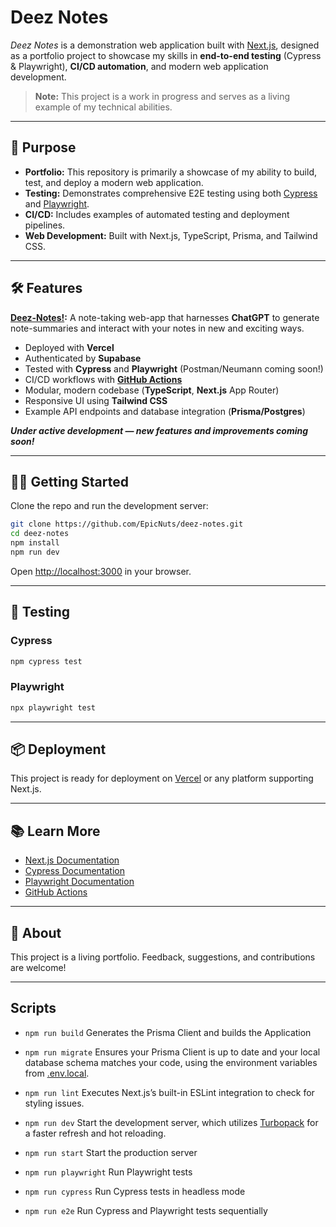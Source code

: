 # Deez Notes

_Deez Notes_ is a demonstration web application built with [Next.js](https://nextjs.org), designed as a portfolio project to showcase my skills in **end-to-end testing** (Cypress & Playwright), **CI/CD automation**, and modern web application development.

> **Note:** This project is a work in progress and serves as a living example of my technical abilities.

---

## 🚀 Purpose

- **Portfolio:** This repository is primarily a showcase of my ability to build, test, and deploy a modern web application.
- **Testing:** Demonstrates comprehensive E2E testing using both [Cypress](https://www.cypress.io/) and [Playwright](https://playwright.dev/).
- **CI/CD:** Includes examples of automated testing and deployment pipelines.
- **Web Development:** Built with Next.js, TypeScript, Prisma, and Tailwind CSS.

---

## 🛠️ Features

**[Deez-Notes!](https://deez-notes-omega.vercel.app/):** A note-taking web-app that harnesses **ChatGPT** to generate note-summaries and interact with your notes in new and exciting ways.
- Deployed with **Vercel**
- Authenticated by **Supabase** 
- Tested with **Cypress** and **Playwright** (Postman/Neumann coming soon!)
- CI/CD workflows with **[GitHub Actions](https://github.com/EpicNuts/deez-notes/actions)**
- Modular, modern codebase (**TypeScript**, **Next.js** App Router)
- Responsive UI using **Tailwind CSS**
- Example API endpoints and database integration (**Prisma/Postgres**)

***Under active development — new features and improvements coming soon!***

---

## 🧑‍💻 Getting Started

Clone the repo and run the development server:

```bash
git clone https://github.com/EpicNuts/deez-notes.git
cd deez-notes
npm install
npm run dev
```

Open [http://localhost:3000](http://localhost:3000) in your browser.

---

## 🧪 Testing

### Cypress

```bash
npm cypress test
```

### Playwright

```bash
npx playwright test
```

---

## 📦 Deployment

This project is ready for deployment on [Vercel](https://vercel.com/) or any platform supporting Next.js.

---

## 📚 Learn More

- [Next.js Documentation](https://nextjs.org/docs)
- [Cypress Documentation](https://docs.cypress.io/)
- [Playwright Documentation](https://playwright.dev/docs/intro)
- [GitHub Actions](https://docs.github.com/en/actions)

---

## 👋 About

This project is a living portfolio. Feedback, suggestions, and contributions are welcome!

---

## Scripts

- `npm run build` Generates the Prisma Client and builds the Application
- `npm run migrate`  Ensures your Prisma Client is up to date and your local database schema matches your code, using the environment variables from [.env.local](/.env.local).
- `npm run lint` Executes Next.js’s built-in ESLint integration to check for styling issues.

- `npm run dev` Start the development server, which utilizes [Turbopack](https://turbo.build/pack) for a faster refresh and hot reloading.
- `npm run start` Start the production server

- `npm run playwright` Run Playwright tests
- `npm run cypress` Run Cypress tests in headless mode
- `npm run e2e` Run Cypress and Playwright tests sequentially
